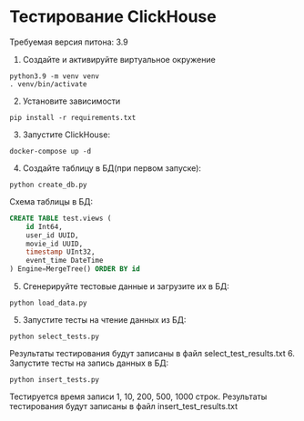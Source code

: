 # Тестирование ClickHouse

Требуемая версия питона: 3.9

1. Создайте и активируйте виртуальное окружение
```commandline
python3.9 -m venv venv
. venv/bin/activate
```
2. Установите зависимости
```commandline
pip install -r requirements.txt
```
3. Запустите ClickHouse:
```commandline
docker-compose up -d
```
4. Создайте таблицу в БД(при первом запуске):
```commandline
python create_db.py
```
Схема таблицы в БД:
```sql
CREATE TABLE test.views (
    id Int64,
    user_id UUID,
    movie_id UUID,
    timestamp UInt32,
    event_time DateTime
) Engine=MergeTree() ORDER BY id
```

5. Сгенерируйте тестовые данные и загрузите их в БД:
```
python load_data.py
```

5. Запустите тесты на чтение данных из БД:
```commandline
python select_tests.py
```
Результаты тестирования будут записаны в файл select_test_results.txt
6. Запустите тесты на запись данных в БД:
```commandline
python insert_tests.py
```
Тестируется время записи 1, 10, 200, 500, 1000 строк. Результаты тестирования будут записаны в файл insert_test_results.txt
